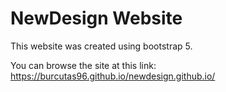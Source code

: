 # NewDesign Website
<p>This website was created using bootstrap 5.</p>
<p>You can browse the site at this link:
  <a href="https://burcutas96.github.io/newdesign_website/" target="_blank">https://burcutas96.github.io/newdesign.github.io/</a>
</p>
 
 
